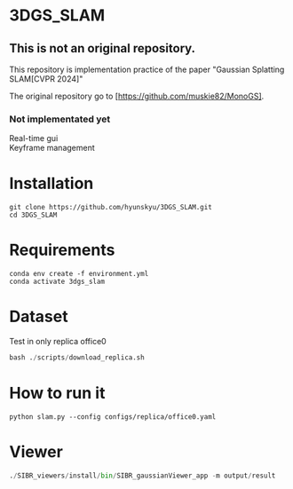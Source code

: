 # 3DGS_SLAM

## This is not an original repository. 

This repository is implementation practice of the paper "Gaussian Splatting SLAM[CVPR 2024]"  
  
The original repository go to [https://github.com/muskie82/MonoGS].  



### Not implementated yet
Real-time gui  
Keyframe management  

# Installation
```
git clone https://github.com/hyunskyu/3DGS_SLAM.git
cd 3DGS_SLAM
```

# Requirements
```
conda env create -f environment.yml
conda activate 3dgs_slam
```

# Dataset
Test in only replica office0
```python
bash ./scripts/download_replica.sh
```
# How to run it
```
python slam.py --config configs/replica/office0.yaml
```

# Viewer
```python
./SIBR_viewers/install/bin/SIBR_gaussianViewer_app -m output/result
```
